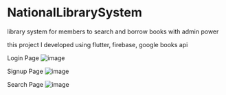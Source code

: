 # NationalLibrarySystem
library system for members to search and borrow books with admin power

this project I developed using flutter, firebase, google books api


Login Page
![image](https://user-images.githubusercontent.com/94723756/232921270-971a033d-f5cb-4e2c-ab7d-85cd56c1cc77.png)

Signup Page
![image](https://user-images.githubusercontent.com/94723756/232921373-4fcaf3d3-9542-427b-8c12-1aa4c6819b6b.png)

Search Page
![image](https://user-images.githubusercontent.com/94723756/232921761-d7e41f2d-8363-49ca-a136-33b1b49c2e62.png)
